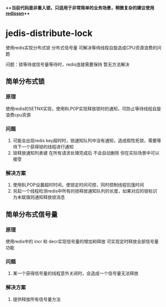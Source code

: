  **++当前代码是非重入锁，只适用于非常简单的业务场景，稍微复杂的建议使用 [redisson](https://github.com/redisson/redisson)++**
# jedis-distribute-lock
使用redis实现分布式锁 分布式信号量 可解决等待线程自旋造成CPU资源浪费的问题

问题：锁等待或信号量等待时，redis连接需要保持 暂无方法解决

## 简单分布式锁

### 原理

使用redis的SETNX实现，使用BLPOP实现释放锁时的通知，可防止等待线程自旋浪费cpu资源

### 问题

1. 可能会出现redis key超时时，锁通知队列中没有通知，造成假性死锁，需要等待下一个获得锁的线程进行通知
2. 锁释放通知列表键 在所有请求处理完成后 不会自动删除 但在实际场景中可以接受

### 解决方案

1. 使用BLPOP设置超时时间，使锁定时间可控，同时控制线程饥饿时间
2. 另起一个线程检测redis中所有的锁释放通知队列的长度，如果对应的锁标识为未赋值则通知释放锁消息

## 简单分布式信号量

### 原理
使用redis中的 incr 和 decr实现信号量的增加和释放 可实现定时释放全部信号量功能

### 问题
1. 某一个获得信号量的线程意外关闭时，会造成一个信号量无法释放
### 解决方案
1. 提供释放所有信号量方法
